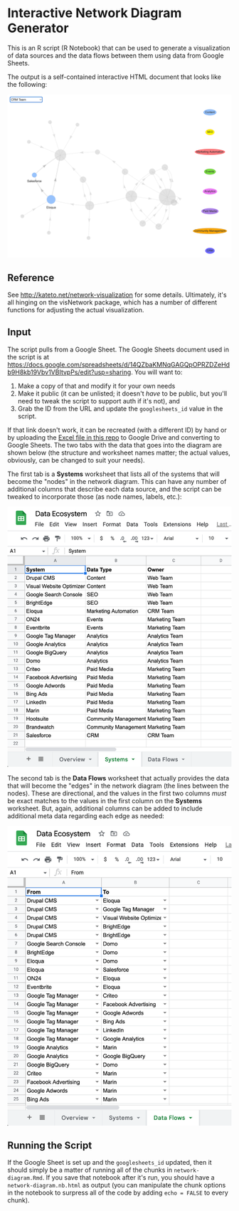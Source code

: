 # Interactive Network Diagram Generator

This is an R script (R Notebook) that can be used to generate a visualization of data sources and the data flows between them using data from Google Sheets.

The output is a self-contained interactive HTML document that looks like the following:

![](resources/output-example.png)

## Reference

See http://kateto.net/network-visualization for some details. Ultimately, it's all hinging on the visNetwork package, which has a number of different functions for adjusting the actual visualization.

## Input

The script pulls from a Google Sheet. The Google Sheets document used in the script is at <https://docs.google.com/spreadsheets/d/14QZbaKMNqGAGQpOPRZDZeHdb9H8kb19Vbv1VBItvpPs/edit?usp=sharing>. You will want to:

1.  Make a copy of that and modify it for your own needs
2.  Make it public (it can be unlisted; it doesn't *have* to be public, but you'll need to tweak the script to support auth if it's not), and
3.  Grab the ID from the URL and update the `googlesheets_id` value in the script.

If that link doesn't work, it can be recreated (with a different ID) by hand or by uploading the [Excel file in this repo](resources/data-ecosystem.xlsx) to Google Drive and converting to Google Sheets. The two tabs with the data that goes into the diagram are shown below (the structure and worksheet names matter; the actual values, obviously, can be changed to suit your needs).

The first tab is a **Systems** worksheet that lists all of the systems that will become the "nodes" in the network diagram. This can have any number of additional columns that describe each data source, and the script can be tweaked to incorporate those (as node names, labels, etc.):

![](resources/google-sheet-systems.png)

The second tab is the **Data Flows** worksheet that actually provides the data that will become the "edges" in the network diagram (the lines between the nodes). These are directional, and the values in the first two columns _must_ be exact matches to the values in the first column on the **Systems** worksheet. But, again, additional columns can be added to include additional meta data regarding each edge as needed:

![](resources/google-sheet-data-flows.png)

## Running the Script

If the Google Sheet is set up and the `googlesheets_id` updated, then it should simply be a matter of running all of the chunks in `network-diagram.Rmd`. If you save that notebook after it's run, you should have a `network-diagram.nb.html` as output (you can manipulate the chunk options in the notebook to surpress all of the code by adding `echo = FALSE` to every chunk). 



